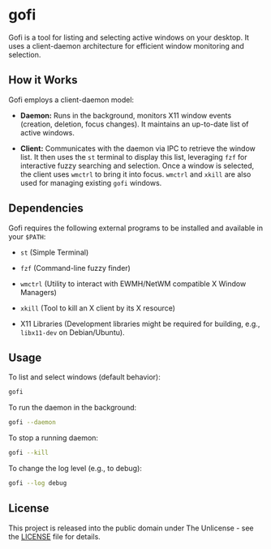 # gofi

Gofi is a tool for listing and selecting active windows on your desktop. It uses a
client-daemon architecture for efficient window monitoring and selection.

## How it Works

Gofi employs a client-daemon model:

*   **Daemon:** Runs in the background, monitors X11 window events (creation,
    deletion, focus changes). It maintains an up-to-date list of active windows.

*   **Client:** Communicates with the daemon via IPC to retrieve the window list.
    It then uses the `st` terminal to display this list, leveraging `fzf` for
    interactive fuzzy searching and selection. Once a window is selected, the
    client uses `wmctrl` to bring it into focus. `wmctrl` and `xkill` are also
    used for managing existing `gofi` windows.

## Dependencies

Gofi requires the following external programs to be installed and available in your
`$PATH`:

*   `st` (Simple Terminal)
*   `fzf` (Command-line fuzzy finder)
*   `wmctrl` (Utility to interact with EWMH/NetWM compatible X Window Managers)
*   `xkill` (Tool to kill an X client by its X resource)

*   X11 Libraries (Development libraries might be required for building, e.g.,
    `libx11-dev` on Debian/Ubuntu).

## Usage

To list and select windows (default behavior):
```bash
gofi
```

To run the daemon in the background:
```bash
gofi --daemon
```

To stop a running daemon:
```bash
gofi --kill
```

To change the log level (e.g., to debug):
```bash
gofi --log debug
```

## License

This project is released into the public domain under The Unlicense - see the
[LICENSE](LICENSE) file for details.